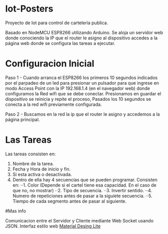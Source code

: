 # Iot-Posters
Proyecto de Iot para control de cartelería publica.

Basado en NodeMCU ESP8266 utilizando Arduino.
Se aloja un servidor web donde conociendo la IP que el router le asigno al dispositivo accedes a la página web donde se configura las tareas a ejecutar.

# Configuracion Inicial
Paso 1 - Cuando arranca el ESP8266 los primeros 10 segundos indicados por el parpadeo de un led para presionar un pulsador para que ingrese en modo Access Point con la IP 192.168.1.4 (en el navegador web) donde configuramos la Red wifi que se debe conectar. Presionamos en guardar el dispositivo se reinicia y repite el proceso, Pasados los 10 segundos se conecta a la red wifi previamente configurada. 

Paso 2 - Buscamos en la red la ip que el router le asigno y accedemos a la página principal.

# Las Tareas

Las tareas consisten en: 
1. Nombre de la tarea.
2. Fecha y Hora de inicio y fin.
3. Si esta activa o desactivada.
4. Dentro de ella hay 4 secuencias que se pueden programar. Consisten en:
⋅⋅1. Color (Depende si el cartel tiene esa capacidad. En el caso de que no, no mostrar)
⋅⋅2. Tipo de secuencia.
⋅⋅3. Invertir sentido.
⋅⋅4. Numero de repeticiones antes de pasar a la siguiete secuencia.
⋅⋅5. Tiempo de cada segmento antes de pasar al siguiente.
  
#Mas info

Comunicacion entre el Servidor y Cliente mediante Web Socket usando JSON.
Interfaz estilo web [Material Desing Lite](https://getmdl.io/)
